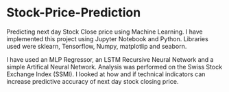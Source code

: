 # Stock-Price-Prediction
Predicting next day Stock Close price using Machine Learning. I have implemented this project using Jupyter Notebook and Python. Libraries used were sklearn, Tensorflow, Numpy, matplotlip and seaborn.

I have used an MLP Regressor, an LSTM Recursive Neural Network and a simple Artifical Neural Network. Analysis was performed on the Swiss Stock Exchange Index (SSMI). I looked at how and if technical indicators can increase predictive accuracy of next day stock closing price.
